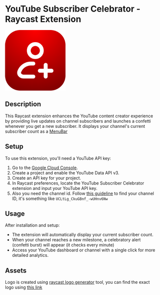 # YouTube Subscriber Celebrator - Raycast Extension

<img src="https://github.com/imaNNeo/raycast_extensions/blob/main/youtube-subscriber-celebrator/assets/command-icon.png?raw=true" alt="YouTube Subscriber Celebrator" width="200"/>

## Description

This Raycast extension enhances the YouTube content creator experience by providing live updates on channel subscribers and launches a confetti whenever you get a new subscriber. It displays your channel's current subscriber count as a [MenuBar](https://developer.apple.com/design/human-interface-guidelines/the-menu-bar)

## Setup

To use this extension, you'll need a YouTube API key:

1. Go to the [Google Cloud Console](https://console.cloud.google.com/).
2. Create a project and enable the YouTube Data API v3.
3. Create an API key for your project.
4. In Raycast preferences, locate the YouTube Subscriber Celebrator extension and input your YouTube API key.
5. Also you need the channel id. Follow [this guideline](https://support.google.com/youtube/answer/3250431?hl=en) to find your channel ID, it's something like `UCLtLg_CkuGBnf_-wUHnv6Nw`

## Usage

After installation and setup:

- The extension will automatically display your current subscriber count.
- When your channel reaches a new milestone, a celebratory alert (confetti burst) will appear (it checks every minute)
- Access your YouTube dashboard or channel with a single click for more detailed analytics.

## Assets

Logo is created using [raycast logo generator](https://icon.ray.so/) tool, you can find the exact logo using [this link](https://icon.ray.so/?fileName=extension_icon&icon=add-person&backgroundRadius=128&backgroundStrokeSize=0&backgroundStrokeColor=%23FFFFFF&backgroundRadialGlare=true&backgroundNoiseTexture=false&backgroundNoiseTextureOpacity=25&backgroundStrokeOpacity=100&iconColor=%23FFFFFF&iconSize=352&selectedPresetIndex=null&customSvg=undefined&backgroundFillType=Solid&backgroundStartColor=%23860000&backgroundEndColor=%23FF0000&backgroundAngle=45)
